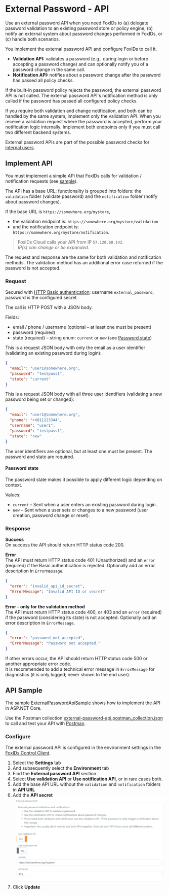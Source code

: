 # External Password - API

Use an external password API when you need FoxIDs to (a) delegate password validation to an existing password store or policy engine, (b) notify an external system about password changes performed in FoxIDs, or (c) handle both scenarios.

You implement the external password API and configure FoxIDs to call it.
- **Validation API:** validates a password (e.g., during login or before accepting a password change) and can optionally notify you of a password change in the same call.
- **Notification API:** notifies about a password change after the password has passed all policy checks.

If the built-in password policy rejects the password, the external password API is not called. The external password API's notification method is only called if the password has passed all configured policy checks.

If you require both validation and change notification, and both can be handled by the same system, implement only the validation API. 
When you receive a validation request where the password is accepted, perform your notification logic internally. Implement both endpoints only if you must call two different backend systems.

External password APIs are part of the possible password checks for [internal users](users-internal.md).

## Implement API

You must implement a simple API that FoxIDs calls for validation / notification requests (see [sample](#api-sample)).

The API has a base URL; functionality is grouped into folders: the `validation` folder (validate password) and the `notification` folder (notify about password changes).

If the base URL is `https://somewhere.org/mystore`,
 - the validation endpoint is: `https://somewhere.org/mystore/validation`
 - and the notification endpoint is: `https://somewhere.org/mystore/notification`.

> FoxIDs Cloud calls your API from IP `57.128.60.142`.  
> *IP(s) can change or be expanded.*

The request and response are the same for both validation and notification methods. The validation method has an additional error case returned if the password is not accepted.

### Request
Secured with [HTTP Basic authentication](https://datatracker.ietf.org/doc/html/rfc6749#section-2.3.1): username `external_password`, password is the configured secret.

The call is HTTP POST with a JSON body.

Fields:
- email / phone / username (optional – at least one must be present)
- password (required)
- state (required) – string enum: `current` or `new` (see [Password state](#password-state))

This is a request JSON body with only the email as a user identifier (validating an existing password during login):
```json
{
  "email": "user1@somewhere.org",
  "password": "testpass1",
  "state": "current"
}
```

This is a request JSON body with all three user identifiers (validating a new password being set or changed):
```json
{
  "email": "user1@somewhere.org",
  "phone": "+4011223344",
  "username": "user1",
  "password": "testpass1",
  "state": "new"
}
```

The user identifiers are optional, but at least one must be present. The password and state are required.

#### Password state
The password state makes it possible to apply different logic depending on context.

Values:
- `current` – Sent when a user enters an existing password during login.
- `new` – Sent when a user sets or changes to a new password (user creation, password change or reset).

### Response
**Success**  
On success the API should return HTTP status code 200.

**Error**  
The API must return HTTP status code 401 (Unauthorized) and an `error` (required) if the Basic authentication is rejected. Optionally add an error description in `ErrorMessage`.
```JSON
{
  "error": "invalid_api_id_secret",
  "ErrorMessage": "Invalid API ID or secret"
}
```

**Error - only for the validation method**  
The API must return HTTP status code 400, or 403 and an `error` (required) if the password (considering its state) is not accepted. Optionally add an error description in `ErrorMessage`.
```JSON
{
  "error": "password_not_accepted",
  "ErrorMessage": "Password not accepted."
}
```

If other errors occur, the API should return HTTP status code 500 or another appropriate error code.  
It is recommended to add a technical error message in `ErrorMessage` for diagnostics (it is only logged; never shown to the end user).

## API Sample
The sample [ExternalPasswordApiSample](https://github.com/ITfoxtec/FoxIDs.Samples/tree/main/src/ExternalPasswordApiSample) shows how to implement the API in ASP.NET Core.

Use the Postman collection [external-password-api.postman_collection.json](https://github.com/ITfoxtec/FoxIDs.Samples/tree/main/src/ExternalPasswordApiSample/external-password-api.postman_collection.json) to call and test your API with [Postman](https://www.postman.com/downloads/).

### Configure

The external password API is configured in the environment settings in the [FoxIDs Control Client](control.md#foxids-control-client).

1. Select the **Settings** tab
2. And subsequently select the **Environment** tab
3. Find the **External password API** section
4. Select **Use validation API** or **Use notification API**, or in rare cases both.
5. Add the base API URL without the `validation` and `notification` folders in **API URL**
6. Add the **API secret**
   ![Configure the external password API](images/configure-external-password-api.png)
7. Click **Update**